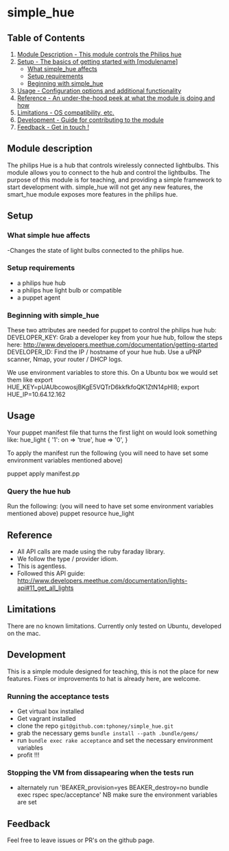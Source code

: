 # simple_hue

## Table of Contents

1. [Module Description - This module controls the Philips hue](#module-description)
2. [Setup - The basics of getting started with [modulename]](#setup)
    * [What simple_hue affects](#what-simple-hue-affects)
    * [Setup requirements](#setup-requirements)
    * [Beginning with simple_hue](#beginning-with-simple_hue)
3. [Usage - Configuration options and additional functionality](#usage)
4. [Reference - An under-the-hood peek at what the module is doing and how](#reference)
5. [Limitations - OS compatibility, etc.](#limitations)
6. [Development - Guide for contributing to the module](#development)
7. [Feedback - Get in touch !](#feedback)

## Module description

The philips Hue is a hub that controls wirelessly connected lightbulbs. This module allows you to connect to the hub and control the lightbulbs. The purpose of this module is for teaching, and providing a simple framework to start development with. simple_hue will not get any new features, the smart_hue module exposes more features in the philips hue.

## Setup

### What simple hue affects

-Changes the state of light bulbs connected to the philips hue.

### Setup requirements

* a philips hue hub
* a philips hue light bulb or compatible
* a puppet agent

### Beginning with simple_hue

These two attributes are needed for puppet to control the philips hue hub:
DEVELOPER_KEY: Grab a developer key from your hue hub, follow the steps here: http://www.developers.meethue.com/documentation/getting-started
DEVELOPER_ID: Find the IP / hostname of your hue hub. Use a uPNP scanner, Nmap, your router / DHCP logs.

We use environment variables to store this. On a Ubuntu box we would set them like
export HUE_KEY=pUAUbcowosjBKgE5VQTrD6kkfkfoQK1ZtN14pHl8; export HUE_IP=10.64.12.162

## Usage

Your puppet manifest file that turns the first light on would look something like:
hue_light { '1':
  on  => 'true',
  hue => '0',
}

To apply the manifest run the following (you will need to have set some environment variables mentioned above)

puppet apply manifest.pp

### Query the hue hub

Run the following: (you will need to have set some environment variables mentioned above)
puppet resource hue_light

## Reference

* All API calls are made using the ruby faraday library.
* We follow the type / provider idiom.
* This is agentless.
* Followed this API guide: http://www.developers.meethue.com/documentation/lights-api#11_get_all_lights

## Limitations

There are no known limitations. Currently only tested on Ubuntu, developed on the mac.

## Development

This is a simple module designed for teaching, this is not the place for new features. Fixes or improvements to hat is already here, are welcome.

### Running the acceptance tests

- Get virtual box installed
- Get vagrant installed
- clone the repo `git@github.com:tphoney/simple_hue.git`
- grab the necessary gems `bundle install --path .bundle/gems/`
- run `bundle exec rake acceptance` and set the necessary environment variables
- profit !!!

### Stopping the VM from dissapearing when the tests run

- alternately run 'BEAKER_provision=yes BEAKER_destroy=no bundle exec rspec spec/acceptance' NB make sure the environment variables are set

## Feedback

Feel free to leave issues or PR's on the github page.
